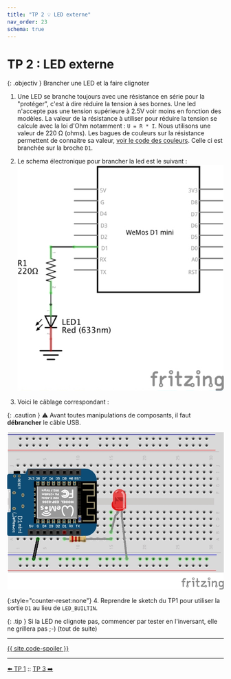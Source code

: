 ```yaml
---
title: "TP 2 💡 LED externe"
nav_order: 23
schema: true
---
```


# TP 2 : LED externe

{: .objectiv }
Brancher une LED et la faire clignoter

1. Une LED se branche toujours avec une résistance en série pour la "protéger", c'est à dire réduire la tension à ses bornes. Une led n'accepte pas une tension supérieure à 2.5V voir moins en fonction des modèles. La valeur de la résistance à utiliser pour réduire la tension se calcule avec la loi d'Ohm notamment : `U = R * I`. Nous utilisons une valeur de 220 Ω (ohms). Les bagues de couleurs sur la résistance permettent de connaitre sa valeur, [voir le code des couleurs](composants.md#résistance). Celle ci est branchée sur la broche `D1`.

2. Le schema électronique pour brancher la led est le suivant :
![schema-tp2](resources/tp3-schema.jpg)

3. Voici le câblage correspondant :

{: .caution }
⚠️ Avant toutes manipulations de composants, il faut **débrancher** le câble USB.

![montage-tp2](resources/tp3-montage.jpg)

{:style="counter-reset:none"}
4. Reprendre le sketch du TP1 pour utiliser la sortie `D1` au lieu de `LED_BUILTIN`.

{: .tip }
Si la LED ne clignote pas, commencer par tester en l'inversant, elle ne grillera pas ;-) (tout de suite)

----
[{{ site.code-spoiler }}](tp3_code.md)

----
[⬅️ TP 1](tp2.md) :: [TP 3 ➡️](tp4.md)
